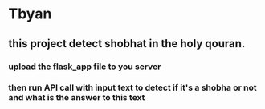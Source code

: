 # Tbyan
## this project detect shobhat in the holy qouran.
###  upload the flask_app file to you server 
### then run API call with input text to detect if it's a shobha or not and what is the answer to this text
